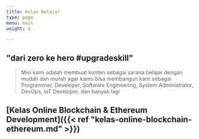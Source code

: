 ```yaml
---
title: Kelas Belajar
type: page
menu: main
weight: 4

---
```


## "dari zero ke hero #upgradeskill"

> Misi kami adalah membuat konten sebagai sarana belajar dengan mudah dan murah agar kamu bisa membangun karir sebagai Programmer, Developer, Software Engineering, System Administrator, DevOps, IoT Developer, dan banyak lagi


## [Kelas Online Blockchain & Ethereum Development]({{< ref "kelas-online-blockchain-ethereum.md" >}})